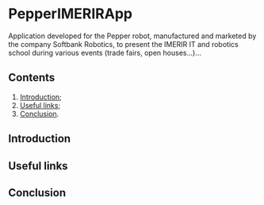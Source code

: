 # PepperIMERIRApp
Application developed for the Pepper robot, manufactured and marketed by the company Softbank Robotics, to present the IMERIR IT and robotics school during various events (trade fairs, open houses...)...

## Contents

1. [Introduction](#introduction);
2. [Useful links](#useful_links);
3. [Conclusion](#conclusion).

<a name="introduction"></a>
## Introduction

<a name="useful_links"></a>
## Useful links

<a name="conclusion"></a>
## Conclusion
